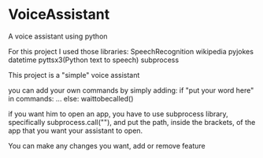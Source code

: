# VoiceAssistant
A voice assistant using python

For this project I used those libraries:
SpeechRecognition
wikipedia
pyjokes
datetime
pyttsx3(Python text to speech)
subprocess

This project is a "simple" voice assistant

you can add your own commands by simply adding:
if "put your word here" in commands:
  ...
 else:
  waittobecalled()
 
if you want him to open an app, you have to use subprocess library, specifically subprocess.call(""), and put the path, inside the brackets, of the app that you want your assistant to open.
 
 You can make any changes you want, add or remove feature 
